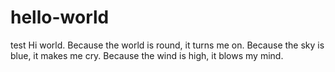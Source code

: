 # hello-world
test
Hi world.
Because the world is round, it turns me on.
Because the sky is blue, it makes me cry.
Because the wind is high, it blows my mind.
